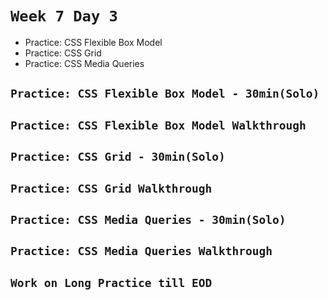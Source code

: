 # `Week 7 Day 3`


- Practice: CSS Flexible Box Model
- Practice: CSS Grid
- Practice: CSS Media Queries


## `Practice: CSS Flexible Box Model - 30min(Solo)`
## `Practice: CSS Flexible Box Model Walkthrough`
## `Practice: CSS Grid - 30min(Solo)`
## `Practice: CSS Grid Walkthrough`
## `Practice: CSS Media Queries - 30min(Solo)`
## `Practice: CSS Media Queries Walkthrough`

## `Work on Long Practice till EOD`
